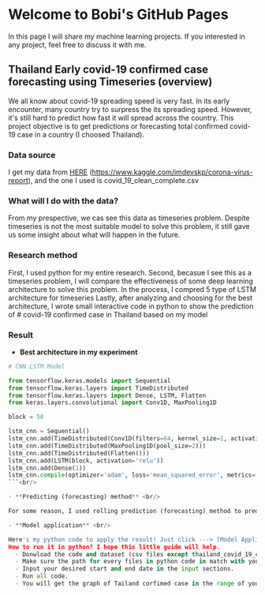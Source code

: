 # Welcome to Bobi's GitHub Pages

In this page I will share my machine learning projects.
If you interested in any project, feel free to discuss it with me.

## Thailand Early covid-19 confirmed case forecasting using Timeseries (overview)

We all know about covid-19 spreading speed is very fast.
In its early encounter, many country try to surpress the its spreading speed.
However, it's still hard to predict how fast it will spread across the country.
This project objective is to get predictions or forecasting total confirmed covid-19 case in a country (I choosed Thailand).

### Data source

I get my data from [HERE](https://www.kaggle.com/imdevskp/corona-virus-report) (https://www.kaggle.com/imdevskp/corona-virus-report), and the one I used is covid_19_clean_complete.csv

### What will I do with the data?

From my prespective, we cas see this data as timeseries problem.
Despite timeseries is not the most suitable model to solve this problem, it still gave us some insight about what will happen in the future.

### Research method

First, I used python for my entire research.
Second, becasue I see this as a timeseries problem, I will compare the effectiveness of some deep learning architecture to solve this problem. In the process, I compred 5 type of LSTM architecture for timeseries
Lastly, after analyzing and choosing for the best architecture, I wrote small interactive code in python to show the prediction of # covid-19 confirmed case in Thailand based on my model

### Result

- **Best architecture in my experiment** <br/>

```python
# CNN LSTM Model

from tensorflow.keras.models import Sequential
from tensorflow.keras.layers import TimeDistributed
from tensorflow.keras.layers import Dense, LSTM, Flatten
from keras.layers.convolutional import Conv1D, MaxPooling1D

block = 50

lstm_cnn = Sequential()
lstm_cnn.add(TimeDistributed(Conv1D(filters=64, kernel_size=1, activation='relu'), input_shape=(None, n_steps, n_features)))
lstm_cnn.add(TimeDistributed(MaxPooling1D(pool_size=2)))
lstm_cnn.add(TimeDistributed(Flatten()))
lstm_cnn.add(LSTM(block, activation='relu'))
lstm_cnn.add(Dense(1))
lstm_cnn.compile(optimizer='adam', loss='mean_squared_error', metrics='cosine_similarity')
```<br/>

- **Predicting (forecasting) method** <br/>

For some reason, I used rolling prediction (forecasting) method to predict the value with my model. The main reason is because LSTM is not sutable to predict far ahead in the future because of its instability.<br/>

- **Model application** <br/>

Here's my python code to apply the result! Just click ---> [Model Application](https://github.com/bobiaulia/Early-Covid-19-Project/blob/main/final_result/model_application.ipynb).<br/>
How to run it in python? I hope this little guide will help.
  - Donwload the code and dataset (csv files except thailand_covid_19_cases.csv) in that folder.
  - Make sure the path for every files in python code in match with your files path in your directories.
  - Input your desired start and end date in the input sections.
  - Run all code.
  - You will get the graph of Tailand corfimed case in the range of your desired dates. The variable [desired_data] contain series of dates with it's respective values of total confirmed cases
